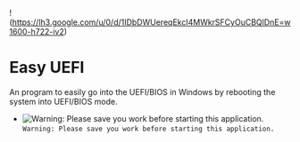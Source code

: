 !(https://lh3.google.com/u/0/d/1IDbDWUereqEkcI4MWkrSFCyOuCBQlDnE=w1600-h722-iv2)
# Easy UEFI
An program to easily go into the UEFI/BIOS in Windows by rebooting the system into UEFI/BIOS mode.

- ![Warning: Please save you work before starting this application.](https://via.placeholder.com/15/f03c15/000000?text=+) `Warning: Please save you work before starting this application.`

